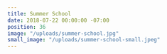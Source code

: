 ```yaml
---
title: Summer School
date: 2018-07-22 00:00:00 -07:00
position: 36
image: "/uploads/summer-school.jpg"
small_image: "/uploads/summer-school-small.jpeg"
---
```


